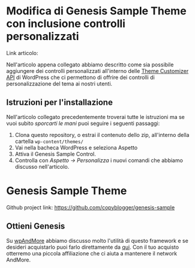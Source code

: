 # Modifica di Genesis Sample Theme con inclusione controlli personalizzati

Link articolo:

Nell'articolo appena collegato abbiamo descritto come sia possibile aggiungere dei controlli personalizzati all'interno delle [Theme Customizer API](http://wpandmore.info/personalizzare-tema-customizer/) di WordPress che ci permettono di offrire dei controlli di personalizzazione del tema ai nostri utenti.

## Istruzioni per l'installazione

Nell'articolo collegato precedentemente troverai tutte le istruzioni ma se vuoi subito *sporcarti le mani* puoi seguire i seguenti passaggi:

1. Clona questo repository, o estrai il contenuto dello zip, all'interno della cartella `wp-content/themes/`
2. Vai nella bacheca WordPress e seleziona Aspetto
3. Attiva il Genesis Sample Control.
4. Controlla con *Aspetto -> Personalizza* i nuovi comandi che abbiamo discusso nell'articolo.


# Genesis Sample Theme

Github project link: https://github.com/copyblogger/genesis-sample

## Ottieni Genesis

Su [wpAndMore](http://wpandmore.info/tag/genesis/) abbiamo discusso molto l'utilità di questo framework e se desideri acquistarlo puoi farlo direttamente da [qui](http://skillsandmore.org/genesis/). Con il tuo acquisto otterremo una piccola affiliazione che ci aiuta a mantenere il network AndMore.
